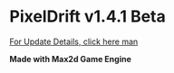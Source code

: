 # PixelDrift v1.4.1 Beta

[For Update Details, click here man](https://abjbahadir.wordpress.com/2021/09/15/pixeldrift-oyununa-yeni-guncelleme-uzerinde-calisiyoruz/)

**Made with Max2d Game Engine**
